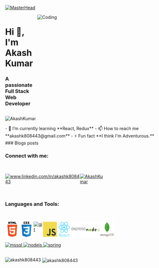 <!-- ### Hi there 👋 -->
<!--
**akashk808443/akashk808443** is a ✨ _special_ ✨ repository because its `README.md` (this file) appears on your GitHub profile.
Here are some ideas to get you started:
- 🔭 I’m currently working on ...
- 🌱 I’m currently learning ...
- 👯 I’m looking to collaborate on ...
- 🤔 I’m looking for help with ...
- 💬 Ask me about ...
- 📫 How to reach me: ...
- 😄 Pronouns: ...
- ⚡ Fun fact: ...
-->
[![MasterHead](https://i.pinimg.com/originals/fa/7b/4b/fa7b4bdc3b2f73e749e5c2c646d4ae13.gif)](AkashKumar)
<div style="display: flex; justify-content: space-around;" >
<div>
<h1 align="left">Hi 👋, I'm Akash Kumar</h1>
<h3 align="left">A passionate Full Stack Web Developer</h3>
</div>
<div>
    <img align="right" alt="Coding" width="400" src="https://encrypted-tbn0.gstatic.com/images?q=tbn:ANd9GcS2w6YvDS6YDRCItFbt7mcr5nPCgeWQkjseiGZ3Y9rz_rXb8QclvL0yf10AQjtco7tpCnU&usqp=CAU">
</div>
</div>
<p align="left"> <img src="https://komarev.com/ghpvc/?username=AkashKumar&label=Profile%20views&color=0e75b6&style=flat" alt="AkashKumar" /> </p>
- 🌱 I’m currently learning **React, Redux**
<!-- 
- 📝 I regularly write articles on [https://medium.com/@akashk808443](https://medium.com/@akashk808443) -->
- 📫 How to reach me **akashk808443@gmail.com**
<!-- - 📄 **Resume** [Click Me](https://docs.google.com/document/d/1AaWVxIsUb6yNsJ4jav0FHR_g3_xp1o3r00I1ehVhEww/edit?usp=sharing) -->
- ⚡ Fun fact **I think I'm Adventurous.**
### Blogs posts
<!-- BLOG-POST-LIST:START -->
<!-- BLOG-POST-LIST:END -->
<h3 align="left" >Connect with me:</h3>
<br/>
<p align="left"; style="display: flex;justify-content: space-evenly;width: 40%;">
<a href="https://www.linkedin.com/in/akashk808443/" target="blank"><img align="center" src="https://raw.githubusercontent.com/rahuldkjain/github-profile-readme-generator/master/src/images/icons/Social/linked-in-alt.svg" alt="www.linkedin.com/in/akashk808443" height="40" width="50" /></a>
<a href="akashk808443@gmail.com" target="blank"><img align="center" src="https://camo.githubusercontent.com/898db73904e0e8df853ab6cb78b06b92295417dfd04cca73c3745e0b717455ad/68747470733a2f2f63646e2d69636f6e732d706e672e666c617469636f6e2e636f6d2f3531322f3238312f3238313736392e706e67" alt="AkashKumar" height="40" width="50" /></a>
<!-- <a href="https://instagram.com/__its__me__dude__" target="blank"><img align="center" src="https://raw.githubusercontent.com/rahuldkjain/github-profile-readme-generator/master/src/images/icons/Social/instagram.svg" alt="jay341sk" height="40" width="50" /></a>
<a href="https://medium.com/@akashk808443" target="blank"><img align="center" src="https://raw.githubusercontent.com/rahuldkjain/github-profile-readme-generator/master/src/images/icons/Social/medium.svg" alt="@jay.sanodiya09" height="40" width="50" /></a>
<a href="https://www.leetcode.com/jay_sanodiya" target="blank"><img align="center" src="https://raw.githubusercontent.com/rahuldkjain/github-profile-readme-generator/master/src/images/icons/Social/leet-code.svg" alt="AkashKumar" height="40" width="50" /></a> -->
</p>
<br/>
<h3 align="left">Languages and Tools:</h3>
<br/>
<p align="left"; style="display: flex;justify-content: space-evenly;width: 70%;"> 
<a href="https://html.com/" target="_blank" rel="noreferrer"> <img src="https://raw.githubusercontent.com/devicons/devicon/master/icons/html5/html5-original-wordmark.svg" alt="css3" width="50" height="50"/> </a>
<a href="https://www.w3schools.com/css/" target="_blank" rel="noreferrer"> <img src="https://raw.githubusercontent.com/devicons/devicon/master/icons/css3/css3-original-wordmark.svg" alt="css3" width="50" height="50"/> </a>
 <a href="https://git-scm.com/" target="_blank" rel="noreferrer"> <img src="https://www.vectorlogo.zone/logos/git-scm/git-scm-icon.svg" alt="git"width="50" height="50"/> </a> <a href="https://developer.mozilla.org/en-US/docs/Web/JavaScript" target="_blank" rel="noreferrer"> <img src="https://raw.githubusercontent.com/devicons/devicon/master/icons/javascript/javascript-original.svg" alt="javascript"width="50" height="50"/> </a>
  <a href="https://reactjs.org/" target="_blank" rel="noreferrer"> <img src="https://raw.githubusercontent.com/devicons/devicon/master/icons/react/react-original-wordmark.svg" alt="linux"width="50" height="50"/> </a>
   <a href="https://expressjs.com/" target="_blank" rel="noreferrer"> <img src="https://raw.githubusercontent.com/devicons/devicon/master/icons/express/express-original-wordmark.svg" alt="mssql"width="50" height="50"/> </a>
    <a href="https://nodejs.org" target="_blank" rel="noreferrer"> <img src="https://raw.githubusercontent.com/devicons/devicon/master/icons/nodejs/nodejs-original-wordmark.svg" alt="nodejs"width="50" height="50"/> </a>
     <a href="https://www.mongodb.com/" target="_blank" rel="noreferrer"> <img src="https://raw.githubusercontent.com/devicons/devicon/master/icons/mongodb/mongodb-original-wordmark.svg" alt="spring"width="50" height="50"/> </a> </p>
   <a href="https://expressjs.com/" target="_blank" rel="noreferrer"> <img src="https://camo.githubusercontent.com/61c5577620394e8fa6c68fd59533e217cb13d422ff36ff492b41d4a8e4b36bb6/68747470733a2f2f696d616765732e747574652e696f2f747574652f746f7069632f657870726573732d6a732e706e67" alt="mssql"width="50" height="50"/> </a>
    <a href="https://nodejs.org" target="_blank" rel="noreferrer"> <img src="https://camo.githubusercontent.com/bbba541fd5eca8a97e88260802b880c42be3c7f480b96978b2401517a7a61bf0/68747470733a2f2f7777772e7468652d6775696c642e6465762f626c6f672d6173736574732f6e6f64656a732d65736d2f6e6f64656a735f6c6f676f2e706e67" alt="nodejs"width="50" height="50"/> </a>
     <a href="https://www.mongodb.com/" target="_blank" rel="noreferrer"> <img src="https://camo.githubusercontent.com/392d75476895c9816d8e92b0d92e31fd570beb25bd4d339dd215afc2d90d66c1/68747470733a2f2f6173736574732d676c6f62616c2e776562736974652d66696c65732e636f6d2f3630303966366631303964353165363062393131626135332f3630323332633766656539663237383637346462396332635f396b69622d333534783431352d756e6e616d65642d6d6f6e676f64622d6c6f676f2d73762d31313536323836303732336d67656d706e6d7271332e706e67" alt="spring"width="50" height="50"/> </a> </p>

<br/>

<div><img align="left" src="https://github-readme-stats.vercel.app/api/top-langs?username=akashk808443&show_icons=true&locale=en&layout=compact" alt="akashk808443" /></div>
<div>&nbsp;<img align="center" src="https://github-readme-stats.vercel.app/api?username=akashk808443&show_icons=true&locale=en" alt="akashk808443" /></div>
<!-- 
<p><img align="center" src="https://github-readme-streak-stats.herokuapp.com/?user=jaysanodiya&" alt="jaysanodiya" /></p> -->
